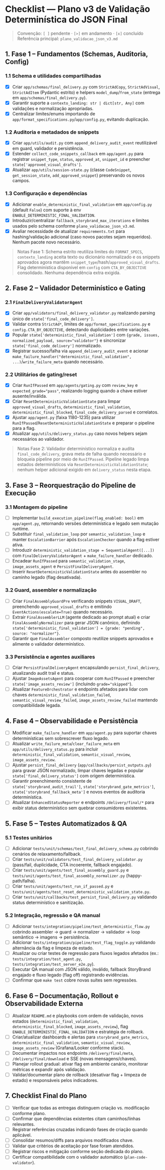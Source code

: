 # Checklist — Plano v3 de Validação Determinística do JSON Final

> Convenção: `[ ]` pendente · `[>]` em andamento · `[x]` concluído
> Referência principal: `plano_validacao_json_v3.md`

## 1. Fase 1 – Fundamentos (Schemas, Auditoria, Config)
### 1.1 Schema e utilidades compartilhadas
- [x] Criar `app/schemas/final_delivery.py` com `StrictAdCopy`, `StrictAdVisual`, `StrictAdItem` (Pydantic estrito) e helpers `model_dump`/`from_state` (entrega em `app/schemas/final_delivery.py`).
- [x] Garantir suporte a `contexto_landing: str | dict[str, Any]` com validações e normalização apropriadas.
- [x] Centralizar limites/enums importando de `app/format_specifications.py`/`app/config.py`, evitando duplicação.

### 1.2 Auditoria e metadados de snippets
- [x] Criar `app/utils/audit.py` com `append_delivery_audit_event` reutilizável em guard, validador e persistência.
- [x] Estender `collect_code_snippets_callback` em `app/agent.py` para registrar `snippet_type`, `status`, `approved_at`, `snippet_id` e preencher `state['approved_visual_drafts']`.
- [x] Atualizar `app/utils/session-state.py` (classe `CodeSnippet`, `get_session_state`, `add_approved_snippet`) preservando os novos campos.

### 1.3 Configuração e dependências
- [x] Adicionar `enable_deterministic_final_validation` em `app/config.py` (default `False`) com suporte à env `ENABLE_DETERMINISTIC_FINAL_VALIDATION`.
- [x] Introduzir/centralizar `fallback_storybrand_max_iterations` e limites usados pelo schema conforme `plano_validacao_json_v3.md`.
- [x] Avaliar necessidade de atualizar `requirements.txt` para hashing/validação adicional (caso novos pacotes sejam requeridos). Nenhum pacote novo necessário.

> Notas Fase 1: Schema estrito reutiliza limites do `FORMAT_SPECS`, `contexto_landing` aceita texto ou dicionário normalizado e os snippets aprovados agora mantêm `snippet_type`/hash/`approved_visual_drafts`. Flag determinística disponível em `config` com `CTA_BY_OBJECTIVE` consolidado. Nenhuma dependência extra exigida.

## 2. Fase 2 – Validador Determinístico e Gating
### 2.1 `FinalDeliveryValidatorAgent`
- [x] Criar `app/validators/final_delivery_validator.py` realizando parsing único de `state['final_code_delivery']`.
- [x] Validar contra `StrictAd*`, limites de `app/format_specifications.py` e `config.CTA_BY_OBJECTIVE`, detectando duplicidades entre variações.
- [x] Popular `state['deterministic_final_validation']` com `{grade, issues, normalized_payload, source="validator"}` e sincronizar `state['final_code_delivery']` normalizado.
- [x] Registrar sucesso/falha via `append_delivery_audit_event` e acionar `make_failure_handler("deterministic_final_validation", ...)`/`write_failure_meta` quando necessário.

### 2.2 Utilitários de gating/reset
- [x] Criar `RunIfPassed` em `app/agents/gating.py` com `review_key` e `expected_grade="pass"`, realizando logging quando a chave estiver ausente/inválida.
- [x] Criar `ResetDeterministicValidationState` para limpar `approved_visual_drafts`, `deterministic_final_validation`, `deterministic_final_blocked`, `final_code_delivery_parsed` e correlatos.
- [x] Ajustar `app/agent.py` (faixa 1180-1235) para utilizar `RunIfPassed`/`ResetDeterministicValidationState` e preparar o pipeline para a flag.
- [x] Atualizar `app/utils/delivery_status.py` caso novos helpers sejam necessários ao validador.

> Notas Fase 2: Validador determinístico normaliza e audita `final_code_delivery`, grava meta de falha quando necessário e bloqueia pipeline por meio de `RunIfPassed`. Pipeline legado limpa estados determinísticos via `ResetDeterministicValidationState`; nenhum helper adicional exigido em `delivery_status` nesta etapa.

## 3. Fase 3 – Reorquestração do Pipeline de Execução
### 3.1 Montagem do pipeline
- [ ] Implementar `build_execution_pipeline(flag_enabled: bool)` em `app/agent.py`, retornando versões determinística e legado sem mutação runtime.
- [ ] Substituir `final_validation_loop` por `semantic_validation_loop` e manter `EscalationBarrier` após `EscalationChecker` quando a flag estiver ativa.
- [ ] Introduzir `deterministic_validation_stage = SequentialAgent([...])` com `FinalDeliveryValidatorAgent` + `make_failure_handler` dedicado.
- [ ] Encadear `RunIfPassed` para `semantic_validation_stage`, `image_assets_agent` e `PersistFinalDeliveryAgent`.
- [ ] Inserir `ResetDeterministicValidationState` antes do assembler no caminho legado (flag desativada).

### 3.2 Guard, assembler e normalização
- [ ] Criar `FinalAssemblyGuardPre` verificando snippets `VISUAL_DRAFT`, preenchendo `approved_visual_drafts` e emitindo `EventActions(escalate=True)` quando necessário.
- [ ] Extrair `FinalAssemblerLLM` (agente dedicado ao prompt atual) e criar `FinalAssemblyNormalizer` para gerar JSON canônico, definindo `state['deterministic_final_validation'] = {grade: "pending", source: "normalizer"}`.
- [ ] Garantir que `FinalAssembler` composto reutilize snippets aprovados e alimente o validador determinístico.

### 3.3 Persistência e agentes auxiliares
- [ ] Criar `PersistFinalDeliveryAgent` encapsulando `persist_final_delivery`, atualizando audit trail e status.
- [ ] Ajustar `ImageAssetsAgent` para cooperar com `RunIfPassed` e preencher `state['image_assets_review']` (incluindo `grade="skipped"`).
- [ ] Atualizar `FeatureOrchestrator` e endpoints afetados para lidar com chaves `deterministic_final_validation_failed`, `semantic_visual_review_failed`, `image_assets_review_failed` mantendo compatibilidade legada.

## 4. Fase 4 – Observabilidade e Persistência
- [ ] Modificar `make_failure_handler` em `app/agent.py` para suportar chaves determinísticas sem sobrescrever fluxo legado.
- [ ] Atualizar `write_failure_meta`/`clear_failure_meta` em `app/utils/delivery_status.py` para incluir `deterministic_final_validation`, `semantic_visual_review`, `image_assets_review`.
- [ ] Ajustar `persist_final_delivery` (`app/callbacks/persist_outputs.py`) para gravar JSON normalizado, limpar chaves legadas e popular `state['final_delivery_status']` com origem determinística.
- [ ] Garantir preenchimento consistente de `state['storybrand_audit_trail']`, `state['storybrand_gate_metrics']`, `state['storybrand_fallback_meta']` e novos eventos de auditoria determinística.
- [ ] Atualizar `EnhancedStatusReporter` e endpoints `/delivery/final/*` para exibir status determinístico sem quebrar consumidores existentes.

## 5. Fase 5 – Testes Automatizados & QA
### 5.1 Testes unitários
- [ ] Adicionar `tests/unit/schemas/test_final_delivery_schema.py` cobrindo cenários de relaxamento/fallback.
- [ ] Criar `tests/unit/validators/test_final_delivery_validator.py` (pass/fail, duplicidade, CTA incoerente, fallback engajado).
- [ ] Criar `tests/unit/agents/test_final_assembly_guard.py` e `tests/unit/agents/test_final_assembly_normalizer.py` (happy-path/falha).
- [ ] Criar `tests/unit/agents/test_run_if_passed.py` e `tests/unit/agents/test_reset_deterministic_validation_state.py`.
- [ ] Criar `tests/unit/callbacks/test_persist_final_delivery.py` validando status determinístico e sanitização.

### 5.2 Integração, regressão e QA manual
- [ ] Adicionar `tests/integration/pipeline/test_deterministic_flow.py` cobrindo assembler → guard → normalizer → validador → loop semântico → imagens → persistência.
- [ ] Adicionar `tests/integration/pipeline/test_flag_toggle.py` validando alternância da flag e limpeza de estado.
- [ ] Atualizar ou criar testes de regressão para fluxos legados afetados (ex.: `tests/integration/test_agent.py`, `tests/integration/test_server_e2e.py`).
- [ ] Executar QA manual com JSON válido, inválido, fallback StoryBrand engajado e fluxo legado (flag off) registrando evidências.
- [ ] Confirmar que `make test` cobre novas suítes sem regressões.

## 6. Fase 6 – Documentação, Rollout e Observabilidade Externa
- [ ] Atualizar `README.md` e playbooks com ordem de validação, novos estados (`deterministic_final_validation`, `deterministic_final_blocked`, `image_assets_review`), flag `ENABLE_DETERMINISTIC_FINAL_VALIDATION` e estratégia de rollback.
- [ ] Criar/atualizar dashboards e alertas para `storybrand_gate_metrics`, `deterministic_final_validation`, `semantic_visual_review`, `image_assets_review` (Grafana/Looker conforme stack).
- [ ] Documentar impactos nos endpoints `/delivery/final/meta`, `/delivery/final/download` e SSE (novas mensagens/chaves).
- [ ] Planejar rollout gradual: ativar flag em ambiente canário, monitorar métricas e expandir após validação.
- [ ] Validar/documentar plano de rollback (desativar flag + limpeza de estado) e responsáveis pelos indicadores.

## 7. Checklist Final do Plano
- [ ] Verificar que todas as entregas distinguem criação vs. modificação conforme plano.
- [ ] Confirmar que dependências existentes citam caminhos/linhas relevantes.
- [ ] Registrar referências cruzadas indicando fases de criação quando aplicável.
- [ ] Consolidar resumos/diffs para arquivos modificados chave.
- [ ] Validar que critérios de aceitação por fase foram atendidos.
- [ ] Registrar riscos e mitigação conforme seção dedicada do plano.
- [ ] Certificar compatibilidade com o validador automático (`plan-code-validator`).

